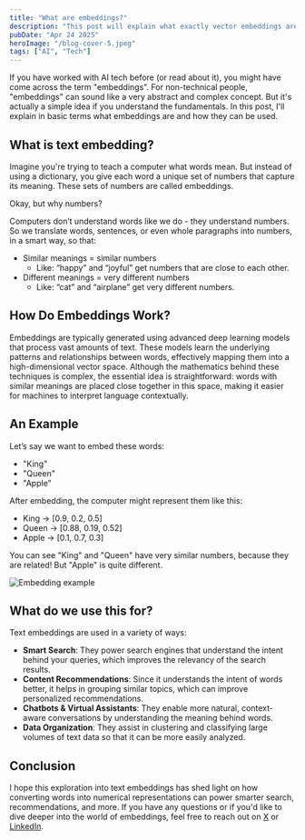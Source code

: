 ```yaml
---
title: "What are embeddings?"
description: "This post will explain what exactly vector embeddings are and how they can be used."
pubDate: "Apr 24 2025"
heroImage: "/blog-cover-5.jpeg"
tags: ["AI", "Tech"]
---
```


If you have worked with AI tech before (or read about it), you might have come across the term "embeddings". For non-technical people, "embeddings" can sound like a very abstract and complex concept. But it's actually a simple idea if you understand the fundamentals. In this post, I'll explain in basic terms what embeddings are and how they can be used.

## What is text embedding?

Imagine you're trying to teach a computer what words mean. But instead of using a dictionary, you give each word a unique set of numbers that capture its meaning. These sets of numbers are called embeddings.

Okay, but why numbers?

Computers don’t understand words like we do - they understand numbers. So we translate words, sentences, or even whole paragraphs into numbers, in a smart way, so that:

- Similar meanings = similar numbers
   - Like: “happy” and “joyful” get numbers that are close to each other.
- Different meanings = very different numbers
   - Like: “cat” and “airplane” get very different numbers.

## How Do Embeddings Work?

Embeddings are typically generated using advanced deep learning models that process vast amounts of text. These models learn the underlying patterns and relationships between words, effectively mapping them into a high-dimensional vector space. Although the mathematics behind these techniques is complex, the essential idea is straightforward: words with similar meanings are placed close together in this space, making it easier for machines to interpret language contextually.

## An Example

Let’s say we want to embed these words:

- "King"
- "Queen"
- "Apple"

After embedding, the computer might represent them like this:

- King → [0.9, 0.2, 0.5]
- Queen → [0.88, 0.19, 0.52]
- Apple → [0.1, 0.7, 0.3]

You can see "King" and "Queen" have very similar numbers, because they are related! But "Apple" is quite different.

![Embedding example](/images/blog/what-are-embeddings/embeddings.png)

## What do we use this for?

Text embeddings are used in a variety of ways:

- **Smart Search**: They power search engines that understand the intent behind your queries, which improves the relevancy of the search results.
- **Content Recommendations**: Since it understands the intent of words better, it helps in grouping similar topics, which can improve personalized recommendations.
- **Chatbots & Virtual Assistants**: They enable more natural, context-aware conversations by understanding the meaning behind words.
- **Data Organization**: They assist in clustering and classifying large volumes of text data so that it can be more easily analyzed.

## Conclusion

I hope this exploration into text embeddings has shed light on how converting words into numerical representations can power smarter search, recommendations, and more. If you have any questions or if you'd like to dive deeper into the world of embeddings, feel free to reach out on [X](https://x.com/nwbotha) or [LinkedIn](https://www.linkedin.com/in/nico-botha).
